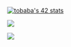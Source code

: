 [![tobaba's 42 stats](https://badge.mediaplus.ma/greenbinary/tobaba?1337Badge=off&42Network=off&UM6P=off)](https://github.com/oakoudad/badge42)

![](http://github-profile-summary-cards.vercel.app/api/cards/profile-details?username=17931837B&theme=gruvbox)


<img align="left" src="https://github-readme-stats.vercel.app/api/top-langs/?username=17931837B" />




